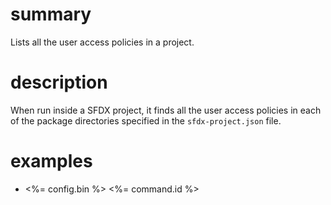 # summary

Lists all the user access policies in a project.

# description

When run inside a SFDX project, it finds all the user access policies in each of the package directories specified in the `sfdx-project.json` file.

# examples

-   <%= config.bin %> <%= command.id %>
